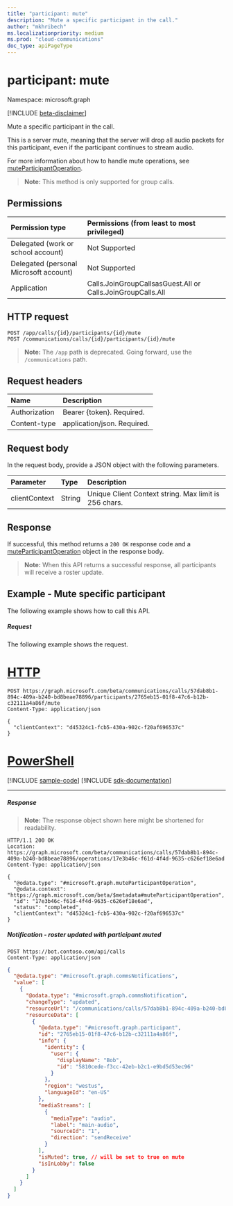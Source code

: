 ```yaml
---
title: "participant: mute"
description: "Mute a specific participant in the call."
author: "mkhribech"
ms.localizationpriority: medium
ms.prod: "cloud-communications"
doc_type: apiPageType
---
```


# participant: mute

Namespace: microsoft.graph

[!INCLUDE [beta-disclaimer](../../includes/beta-disclaimer.md)]

Mute a specific participant in the call.

This is a server mute, meaning that the server will drop all audio packets for this participant, even if the participant continues to stream audio.

For more information about how to handle mute operations, see [muteParticipantOperation](../resources/muteParticipantoperation.md).

> **Note:** This method is only supported for group calls.

## Permissions

| Permission type | Permissions (from least to most privileged) |
| :-------------- | :------------------------------------------ |
| Delegated (work or school account)     | Not Supported        |
| Delegated (personal Microsoft account) | Not Supported        |
| Application     | Calls.JoinGroupCallsasGuest.All or Calls.JoinGroupCalls.All |

## HTTP request
<!-- { "blockType": "ignored" } -->
```http
POST /app/calls/{id}/participants/{id}/mute
POST /communications/calls/{id}/participants/{id}/mute
```
> **Note:** The `/app` path is deprecated. Going forward, use the `/communications` path.

## Request headers
| Name          | Description               |
|:--------------|:--------------------------|
| Authorization | Bearer {token}. Required. |
| Content-type  | application/json. Required.|

## Request body
In the request body, provide a JSON object with the following parameters.

| Parameter      | Type    |Description|
|:---------------|:--------|:----------|
|clientContext|String|Unique Client Context string. Max limit is 256 chars.|

## Response
If successful, this method returns a `200 OK` response code and a [muteParticipantOperation](../resources/muteParticipantoperation.md) object in the response body.

>**Note:** When this API returns a successful response, all participants will receive a roster update.

## Example - Mute specific participant
The following example shows how to call this API.

##### Request
The following example shows the request.

# [HTTP](#tab/http)
<!-- {
  "blockType": "request",
  "name": "participant-mute"
}-->
```http
POST https://graph.microsoft.com/beta/communications/calls/57dab8b1-894c-409a-b240-bd8beae78896/participants/2765eb15-01f8-47c6-b12b-c32111a4a86f/mute
Content-Type: application/json

{
  "clientContext": "d45324c1-fcb5-430a-902c-f20af696537c"
}
```

# [PowerShell](#tab/powershell)
[!INCLUDE [sample-code](../includes/snippets/powershell/participant-mute-powershell-snippets.md)]
[!INCLUDE [sdk-documentation](../includes/snippets/snippets-sdk-documentation-link.md)]

---

##### Response


> **Note:** The response object shown here might be shortened for readability. 


<!-- {
  "blockType": "response",
  "@odata.type": "microsoft.graph.muteParticipantOperation",
  "truncated": true
}-->
```http
HTTP/1.1 200 OK
Location: https://graph.microsoft.com/beta/communications/calls/57dab8b1-894c-409a-b240-bd8beae78896/operations/17e3b46c-f61d-4f4d-9635-c626ef18e6ad
Content-Type: application/json

{
  "@odata.type": "#microsoft.graph.muteParticipantOperation",
  "@odata.context": "https://graph.microsoft.com/beta/$metadata#muteParticipantOperation",
  "id": "17e3b46c-f61d-4f4d-9635-c626ef18e6ad",
  "status": "completed",
  "clientContext": "d45324c1-fcb5-430a-902c-f20af696537c"
}
```

##### Notification - roster updated with participant muted

```http
POST https://bot.contoso.com/api/calls
Content-Type: application/json
```

<!-- {
  "blockType": "example",
  "@odata.type": "microsoft.graph.commsNotifications"
}-->
```json
{
  "@odata.type": "#microsoft.graph.commsNotifications",
  "value": [
    {
      "@odata.type": "#microsoft.graph.commsNotification",
      "changeType": "updated",
      "resourceUrl": "/communications/calls/57dab8b1-894c-409a-b240-bd8beae78896/participants",
      "resourceData": [
        {
          "@odata.type": "#microsoft.graph.participant",
          "id": "2765eb15-01f8-47c6-b12b-c32111a4a86f",
          "info": {
            "identity": {
              "user": {
                "displayName": "Bob",
                "id": "5810cede-f3cc-42eb-b2c1-e9bd5d53ec96"
              }
            },
            "region": "westus",
            "languageId": "en-US"
          },
          "mediaStreams": [
            {
              "mediaType": "audio",
              "label": "main-audio",
              "sourceId": "1",
              "direction": "sendReceive"
            }
          ],
          "isMuted": true, // will be set to true on mute
          "isInLobby": false
        }
      ]
    }
  ]
}
```

<!-- uuid: 8fcb5dbc-d5aa-4681-8e31-b001d5168d79
2015-10-25 14:57:30 UTC -->
<!--
{
  "type": "#page.annotation",
  "description": "participant: mute",
  "keywords": "",
  "section": "documentation",
  "tocPath": "",
  "suppressions": [
  ]
}
-->


